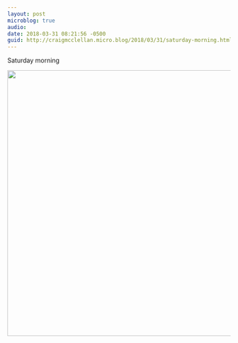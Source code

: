 ```yaml
---
layout: post
microblog: true
audio: 
date: 2018-03-31 08:21:56 -0500
guid: http://craigmcclellan.micro.blog/2018/03/31/saturday-morning.html
---
```

Saturday morning

<img src="http://craigmcclellan.com/uploads/2018/d970fffae1.jpg" width="600" height="600" />
